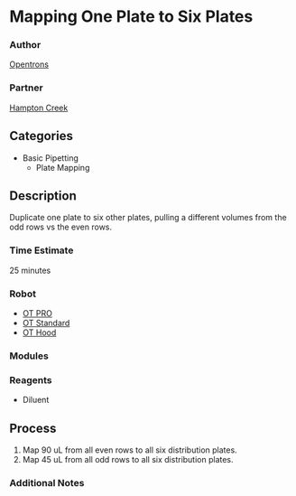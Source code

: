 # Mapping One Plate to Six Plates

### Author
[Opentrons](https://opentrons.com/)

### Partner
[Hampton Creek](www.hamptoncreek.com)

## Categories
* Basic Pipetting
	* Plate Mapping


## Description
Duplicate one plate to six other plates, pulling a different volumes from the odd rows vs the even rows.

### Time Estimate
25 minutes

### Robot
* [OT PRO](https://opentrons.com/ot-one-pro)
* [OT Standard](https://opentrons.com/ot-one-standard)  
* [OT Hood](https://opentrons.com/ot-one-hood) 

### Modules


### Reagents
* Diluent

## Process
1. Map 90 uL from all even rows to all six distribution plates.
2. Map 45 uL from all odd rows to all six distribution plates.


### Additional Notes